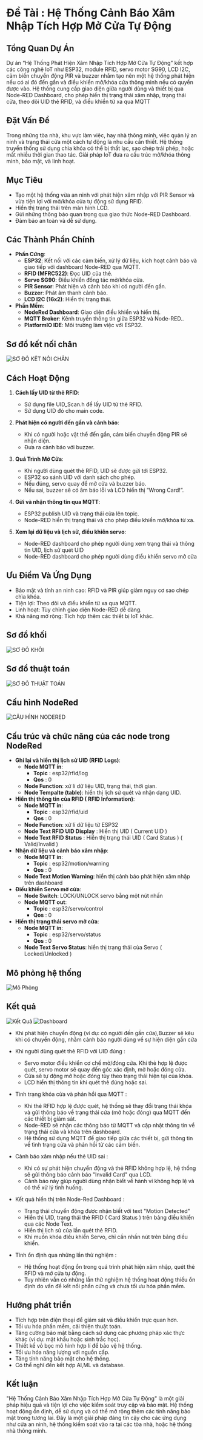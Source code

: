 # Đề Tài : Hệ Thống Cảnh Báo Xâm Nhập Tích Hợp Mở Cửa Tự Động

## Tổng Quan Dự Án
Dự án “Hệ Thống Phát Hiện Xâm Nhập Tích Hợp Mở Cửa Tự Động” kết hợp các công nghệ IoT như ESP32, module RFID, servo motor SG90, LCD I2C, cảm biến chuyển động PIR và buzzer nhằm tạo nên một hệ thống phát hiện nếu có ai đó đến gần và điều khiển mở/khóa cửa thông minh nếu có quyền được vào. Hệ thống cung cấp giao diện giữa người dùng và thiết bị qua Node-RED Dashboard, cho phép hiển thị trạng thái xâm nhập, trạng thái cửa, theo dõi UID thẻ RFID, và điều khiển từ xa qua MQTT

## Đặt Vấn Đề
Trong những tòa nhà, khu vực làm việc, hay nhà thông minh, việc quản lý an ninh và trạng thái cửa một cách tự động là nhu cầu cần thiết. Hệ thống truyền thống sử dụng chìa khóa có thể bị thất lạc, sao chép trái phép, hoặc mất nhiều thời gian thao tác. Giải pháp IoT đưa ra cấu trúc mở/khóa thông minh, bảo mật, và linh hoạt.

## Mục Tiêu
   - Tạo một hệ thống vừa an ninh với phát hiện xâm nhập với PIR Sensor và vừa tiện lợi với mở/khóa cửa tự động sử dụng RFID.
   - Hiển thị trạng thái trên màn hình LCD.
   - Gửi những thông báo quan trọng qua giao thức Node-RED Dashboard.
   - Đảm bảo an toàn và dễ sử dụng.

## Các Thành Phần Chính
- **Phần Cứng**:
  - **ESP32**: Kết nối với các cảm biến, xử lý dữ liệu, kích hoạt cảnh báo và giao tiếp với dashboard Node-RED qua MQTT.
  - **RFID (MFRC522)**: Đọc UID của thẻ.
  - **Servo SG90**: Điều khiển đống tác mở/khóa cửa.
  - **PIR Sensor**: Phát hiện và cảnh báo khi có người đến gần.
  - **Buzzer**: Phát âm thanh cảnh báo.
  - **LCD I2C (16x2)**: Hiển thị trạng thái.
- **Phần Mềm**:
  - **NodeRed Dashboard**: Giao diện điều khiển và hiển thị.
  - **MQTT Broker**: Kênh truyền thông tin giữa ESP32 và Node-RED..
  - **PlatformIO IDE**: Môi trường làm việc với ESP32.

## Sơ đồ kết nối chân
![SƠ ĐỒ KẾT NỐI CHÂN](images/MyPinConnectionDiagram.png)


## Cách Hoạt Động
1. **Cách lấy UID từ thẻ RFID**:
   - Sử dụng file UID_Scan.h để lấy UID từ thẻ RFID.
   - Sử dụng UID đó cho main code.

2. **Phát hiện có người đến gần và cảnh báo**:
   - Khi có người hoặc vật thể đến gần, cảm biến chuyển động PIR sẽ nhận diện.
   - Đưa ra cảnh báo với buzzer.

3. **Quá Trình Mở Cửa**:
   - Khi người dùng quét thẻ RFID, UID sẽ được gửi tới ESP32.
   - ESP32 so sánh UID với danh sách cho phép.
   - Nếu đúng, servo quay để mở cửa và buzzer báo.
   - Nếu sai, buzzer sẽ có âm báo lỗi và LCD hiển thị “Wrong Card!”.

4. **Gửi và nhận thông tin qua MQTT**:
   - ESP32 publish UID và trạng thái cửa lên topic.
   - Node-RED hiển thị trạng thái và cho phép điều khiển mở/khóa từ xa.

5. **Xem lại dữ liệu và lịch sử, điều khiển servo**:
   - Node-RED dashboard cho phép người dùng xem trạng thái và thông tin UID, lịch sử quét UID
   - Node-RED dashboard cho phép người dùng điều khiển servo mở cửa

## Ưu Điểm Và Ứng Dụng
   - Bảo mật và tính an ninh cao: RFID và PIR giúp giảm nguy cơ sao chép chìa khóa.
   - Tiện lợi: Theo dõi và điều khiển từ xa qua MQTT.
   - Linh hoạt: Tùy chỉnh giao diện Node-RED dễ dàng.
   - Khả năng mở rộng: Tích hợp thêm các thiết bị IoT khác.

## Sơ đồ khối 
![SƠ ĐỒ KHỐI](images/MyBlockDiagram.png)

## Sơ đồ thuật toán
![SƠ ĐỒ THUẬT TOÁN](images/MyFlowchart.png)

## Cấu hình NodeRed
![CẤU HÌNH NODERED](images/MyNodeRed.png)

## Cấu trúc và chức năng của các node trong NodeRed
- **Ghi lại và hiển thị lịch sử UID (RFID Logs)**:
  - **Node MQTT in**:
    - **Topic** : esp32/rfid/log
    - **Qos** : 0
  - **Node Function**: xử lí dữ liệu UID, trạng thái, thời gian.
  - **Node Tempalte (table)**: hiển thị lịch sử quét và nhận dạng UID.
- **Hiển thị thông tin của RFID ( RFID Information)**:
  - **Node MQTT in**:
    - **Topic** : esp32/rfid/uid
    - **Qos** : 0
  - **Node Function**: xử lí dữ liệu từ ESP32
  - **Node Text RFID UID Display** : Hiển thị UID ( Current UID )
  - **Node Text RFID Status** : Hiển thị trạng thái UID ( Card Status ) ( Valid/Invalid )
- **Nhận dữ liệu và cảnh báo xâm nhập**:
  - **Node MQTT in**:
    - **Topic** : esp32/motion/warning
    - **Qos** : 0
  - **Node Text Motion Warning**: hiển thị cảnh báo phát hiện xâm nhập trên dashboard
- **Điều khiển Servo mở cửa**:
  - **Node Switch**: LOCK/UNLOCK servo bằng một nút nhấn 
  - **Node MQTT out**:
    - **Topic** : esp32/servo/control
    - **Qos** : 0
- **Hiển thị trạng thái servo mở cửa**: 
  - **Node MQTT in**:
    - **Topic** : esp32/servo/status
    - **Qos** : 0
  - **Node Text Servo Status**: hiển thị trạng thái của Servo ( Locked/Unlocked )
    
## Mô phỏng hệ thống 
![Mô Phỏng](images/MySystemSimulation.png)

## Kết quả  
![Kết Quả]()
![Dashboard]()
  - Khi phát hiện chuyển động (ví dụ: có người đến gần cửa),Buzzer sẽ kêu khi có chuyển động, nhằm cảnh báo người dùng về sự hiện diện gần cửa
    
  - Khi người dùng quét thẻ RFID với UID đúng :
    - Servo motor điều khiển cơ chế mở/đóng cửa. Khi thẻ hợp lệ được quét, servo motor sẽ quay đến góc xác định, mở hoặc đóng cửa.
    - Cửa sẽ tự động mở hoặc đóng tùy theo trạng thái hiện tại của khóa.
    - LCD hiển thị thông tin khi quét thẻ đúng hoặc sai.
   
  - Tình trạng khóa cửa và phản hồi qua MQTT : 
    - Khi thẻ RFID hợp lệ được quét, hệ thống sẽ thay đổi trạng thái khóa và gửi thông báo về trạng thái cửa (mở hoặc đóng) qua MQTT đến các thiết bị giám sát.
    - Node-RED sẽ nhận các thông báo từ MQTT và cập nhật thông tin về trạng thái cửa và khóa trên dashboard.
    - Hệ thống sử dụng MQTT để giao tiếp giữa các thiết bị, gửi thông tin về tình trạng cửa và phản hồi từ các cảm biến.

  - Cảnh báo xâm nhập nếu thẻ UID sai :
    - Khi có sự phát hiện chuyển động và thẻ RFID không hợp lệ, hệ thống sẽ gửi thông báo cảnh báo "Invalid Card" qua LCD.
    - Cảnh báo này giúp người dùng nhận biết về hành vi không hợp lệ và có thể xử lý tình huống.

  - Kết quả hiển thị trên Node-Red Dashboard :
    - Trạng thái chuyển động được nhận biết với text "Motion Detected"
    - Hiển thị UID, trạng thái thẻ RFID ( Card Status ) trên bảng điều khiển qua các Node Text.
    - Hiển thị lịch sử của lần quét thẻ RFID.
    - Khi muốn khóa điều khiển Servo, chỉ cần nhấn nút trên bảng điều khiển.

  - Tính ổn định qua những lần thử nghiệm :
    - Hệ thống hoạt động ổn trong quá trình phát hiện xâm nhập, quét thẻ RFID và mở cửa tự động.
    - Tuy nhiên vẫn có những lần thử nghiệm hệ thống hoạt động thiếu ổn định do vấn đề kết nối phần cứng và chưa tối ưu hóa phần mềm.

## Hướng phát triển
  - Tích hợp trên điện thoại để giám sát và điều khiển trực quan hơn.
  - Tối ưu hóa phần mềm, cải thiện thuật toán.
  - Tăng cường bảo mật bằng cách sử dụng các phương pháp xác thực khác (ví dụ: mật khẩu hoặc sinh trắc học).
  - Thiết kế vỏ bọc mô hình hợp lí để bảo vệ hệ thống.
  - Tối ưu hóa năng lượng với nguồn cấp.
  - Tăng tính năng bảo mật cho hệ thống.
  - Có thể nghĩ đến kết hợp AI,ML và database.

## Kết luận 
"Hệ Thống Cảnh Báo Xâm Nhập Tích Hợp Mở Cửa Tự Động" là một giải pháp hiệu quả và tiện lợi cho việc kiểm soát truy cập và bảo mật. Hệ thống hoạt động ổn định, dễ sử dụng và có thể mở rộng thêm các tính năng bảo mật trong tương lai. Đây là một giải pháp đáng tin cậy cho các ứng dụng như cửa an ninh, hệ thống kiểm soát vào ra tại các tòa nhà, hoặc hệ thống nhà thông minh.






